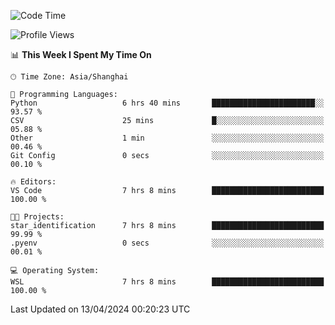 <!--START_SECTION:waka-->
![Code Time](http://img.shields.io/badge/Code%20Time-1%2C607%20hrs%2022%20mins-blue)

![Profile Views](http://img.shields.io/badge/Profile%20Views-0-blue)

📊 **This Week I Spent My Time On** 

```text
🕑︎ Time Zone: Asia/Shanghai

💬 Programming Languages: 
Python                   6 hrs 40 mins       ███████████████████████░░   93.57 % 
CSV                      25 mins             █░░░░░░░░░░░░░░░░░░░░░░░░   05.88 % 
Other                    1 min               ░░░░░░░░░░░░░░░░░░░░░░░░░   00.46 % 
Git Config               0 secs              ░░░░░░░░░░░░░░░░░░░░░░░░░   00.10 % 

🔥 Editors: 
VS Code                  7 hrs 8 mins        █████████████████████████   100.00 % 

🐱‍💻 Projects: 
star_identification      7 hrs 8 mins        █████████████████████████   99.99 % 
.pyenv                   0 secs              ░░░░░░░░░░░░░░░░░░░░░░░░░   00.01 % 

💻 Operating System: 
WSL                      7 hrs 8 mins        █████████████████████████   100.00 % 
```


 Last Updated on 13/04/2024 00:20:23 UTC
<!--END_SECTION:waka-->